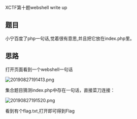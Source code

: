 XCTF第十题webshell  write up

## 题目

小宁百度了php一句话,觉着很有意思,并且把它放在index.php里。

## 思路

打开页面看到一个webshell一句话

![20190827191413.png](https://i.loli.net/2019/08/27/ea2JVK3bNLIHQfd.png)

集合题目猜测index.php中存在一句话，直接菜刀连接：

![20190827191520.png](https://i.loli.net/2019/08/27/kZwn1IdGAqVOPlB.png)

看到有个flag.txt,打开即可得到Flag
